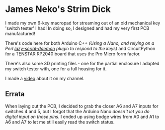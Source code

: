 # James Neko's Strim Dick

I made my own 6-key macropad for streaming out of an old mechanical key 'switch tester' I had! In doing so, I designed and had my very first PCB manufactured!

There's code here for both Arduino C++ _(Using a Nano, and relying on a Perl [lazy-serial-daemon](https://bitbucket.org/jamesneko/lazy-serial-daemon) plugin to respond to the keys)_ and CircuitPython for a TENSTAR RP2040 board that uses the Pro Micro form factor.

There's also some 3D printing files - one for the partial enclosure I adapted my switch tester with, one for a full housing for it.

I made a [video](https://www.youtube.com/watch?v=3drgDwhuff8) about it on my channel.

## Errata

When laying out the PCB, I decided to grab the closer A6 and A7 inputs for switches 4 and 5, but I forgot that the Arduino Nano _doesn't let you do digital input on those pins_. I ended up using bodge wires from A0 and A1 to A6 and A7 to let me still easily read the switch status.

